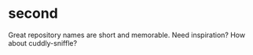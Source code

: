 # second
Great repository names are short and memorable. Need inspiration? How about cuddly-sniffle?
